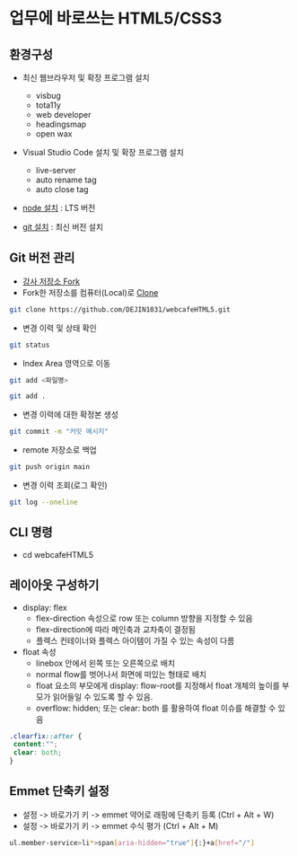 # 업무에 바로쓰는 HTML5/CSS3

## 환경구성
- 최신 웹브라우저 및 확장 프로그램 설치
  - visbug
  - tota11y
  - web developer
  - headingsmap
  - open wax

- Visual Studio Code  설치 및 확장 프로그램 설치
  - live-server
  - auto rename tag
  - auto close tag

- [node 설치](https://nodejs.org/ko/)
: LTS 버전

- [git 설치](https://git-scm.com/)
: 최신 버전 설치

## Git 버전 관리
- [강사 저장소 Fork](https://github.com/seulbinim/webcafeHTML5)
- Fork한 저장소를 컴퓨터(Local)로 [Clone](https://github.com/DEJIN1031/webcafeHTML5.git) 
```bash
git clone https://github.com/DEJIN1031/webcafeHTML5.git

```
- 변경 이력 및 상태 확인
```bash
git status
```
- Index Area 영역으로 이동
```bash
git add <파일명>
```
```bash
git add .
```

- 변경 이력에 대한 확정본 생성
```bash
git commit -m "커밋 메시지"
```

- remote 저장소로 백업
```bash
git push origin main
```

- 변경 이력 조회(로그 확인)
```bash
git log --oneline
```

## CLI 명령
- cd webcafeHTML5

## 레이아웃 구성하기
- display: flex
  - flex-direction 속성으로 row 또는 column 방향을 지정할 수 있음
  - flex-direction에 따라 메인축과 교차축이 결정됨
  - 플렉스 컨테이너와 플렉스 아이템이 가질 수 있는 속성이 다름
- float 속성
  - linebox 안에서 왼쪽 또는 오른쪽으로 배치
  - normal flow를 벗어나서 화면에 떠있는 형태로 배치
  - float 요소의 부모에게 display: flow-root를 지정해서 float 개체의 높이를 부모가 읽어들일 수 있도록 할 수 있음.
  - overflow: hidden; 또는 clear: both 를 활용하여 float 이슈를 해결할 수 있음

 ```css
.clearfix::after {
  content:"";
  clear: both;
}
```

## Emmet 단축키 설정
- 설정 -> 바로가기 키 -> emmet 약어로 래핑에 단축키 등록 (Ctrl + Alt + W)
- 설정 -> 바로가기 키 -> emmet 수식 평가 (Ctrl + Alt + M)

```bash
ul.member-service>li*>span[aria-hidden="true"]{:}+a[href="/"]
```
